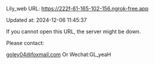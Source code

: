 Lily_web URL: https://222f-61-165-102-156.ngrok-free.app

Updated at: 2024-12-06 11:45:37

If you cannot open this URL, the server might be down.

Please contact: 

goley04@foxmail.com Or Wechat:GL_yeaH